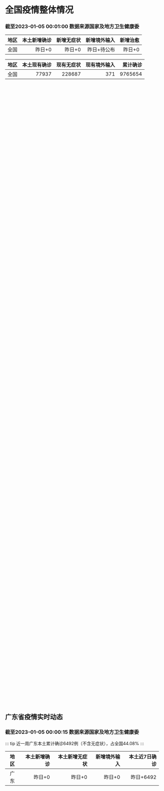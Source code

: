 
# 全国疫情整体情况
### 截至2023-01-05 00:01:00 数据来源国家及地方卫生健康委

|地区|本土新增确诊|新增无症状|新增境外输入|新增治愈|
|:--:|---:|---:|---:|---:|
|全国|昨日+0|昨日+0|昨日+待公布|昨日+0|

|地区|本土现有确诊|现有无症状|现有境外输入|累计确诊|
|:--:|---:|---:|---:|---:|
|全国|77937|228687|371|9765654|

<ChinaMap :dataList="dataList" :title="title"/>

<div id="chinaDayModify" style="width:100%;height:500px;margin-bottom:10px;"></div>
<div id="chinaAddHistoryData" style="width:100%;height:500px;margin-bottom:10px;"></div>
<div id="chinaNowHistoryData" style="width:100%;height:500px;margin-bottom:10px;"></div>
<div id="chinaTotalHistoryData" style="width:100%;height:500px;margin-bottom:10px;"></div>


## 广东省疫情实时动态
### 截至2023-01-05 00:00:15 数据来源国家及地方卫生健康委

::: tip 近一周广东本土累计确诊6492例（不含无症状），占全国44.08%
:::

|地区|本土新增确诊|本土新增无症状|新增境外输入|本土近7日确诊|
|:--:|---:|---:|---:|---:|
|广东|昨日+0|昨日+0|昨日+0|昨日+6492|

<div id="guangdongModify" style="width:100%;height:500px;margin-bottom:10px;"></div>
<div id="guangdongTotalHistory" style="width:100%;height:500px;margin-bottom:10px;"></div>
<div id="guangzhouModifyHistory" style="width:100%;height:500px;margin-bottom:10px;"></div>


<script>
import * as echarts from 'echarts'
export default {
  data(){
    return {
      title: '新增本土确诊',
      dataList: [{name: '台湾', value: 0, addList: []},{name: '香港', value: 0, addList: []},{name: '广东', value: 0, addList: []},{name: '湖北', value: 0, addList: []},{name: '上海', value: 0, addList: []},{name: '吉林', value: 0, addList: []},{name: '四川', value: 0, addList: []},{name: '重庆', value: 0, addList: []},{name: '福建', value: 0, addList: []},{name: '海南', value: 0, addList: []},{name: '河南', value: 0, addList: []},{name: '北京', value: 0, addList: []},{name: '内蒙古', value: 0, addList: []},{name: '云南', value: 0, addList: []},{name: '浙江', value: 0, addList: []},{name: '陕西', value: 0, addList: []},{name: '黑龙江', value: 0, addList: []},{name: '山西', value: 0, addList: []},{name: '山东', value: 0, addList: []},{name: '湖南', value: 0, addList: []},{name: '江苏', value: 0, addList: []},{name: '广西', value: 0, addList: []},{name: '天津', value: 0, addList: []},{name: '辽宁', value: 0, addList: []},{name: '河北', value: 0, addList: []},{name: '澳门', value: 0, addList: []},{name: '新疆', value: 0, addList: []},{name: '江西', value: 0, addList: []},{name: '贵州', value: 0, addList: []},{name: '安徽', value: 0, addList: []},{name: '甘肃', value: 0, addList: []},{name: '西藏', value: 0, addList: []},{name: '青海', value: 0, addList: []},{name: '宁夏', value: 0, addList: []},{name: '南海诸岛', value: 0, addList: []}]
    }
  },
  mounted () {
    const themeObj = {"color":["#2ec7c9","#b6a2de","#5ab1ef","#ffb980","#d87a80","#8d98b3","#e5cf0d","#97b552","#95706d","#dc69aa","#07a2a4","#9a7fd1","#588dd5","#f5994e","#c05050","#59678c","#c9ab00","#7eb00a","#6f5553","#c14089"],"backgroundColor":"rgba(0,0,0,0)","textStyle":{},"title":{"textStyle":{"color":"#008acd"},"subtextStyle":{"color":"#aaaaaa"}},"line":{"itemStyle":{"borderWidth":1},"lineStyle":{"width":2},"symbolSize":3,"symbol":"emptyCircle","smooth":true},"radar":{"itemStyle":{"borderWidth":1},"lineStyle":{"width":2},"symbolSize":3,"symbol":"emptyCircle","smooth":true},"bar":{"itemStyle":{"barBorderWidth":0,"barBorderColor":"#ccc"}},"pie":{"itemStyle":{"borderWidth":0,"borderColor":"#ccc"}},"scatter":{"itemStyle":{"borderWidth":0,"borderColor":"#ccc"}},"boxplot":{"itemStyle":{"borderWidth":0,"borderColor":"#ccc"}},"parallel":{"itemStyle":{"borderWidth":0,"borderColor":"#ccc"}},"sankey":{"itemStyle":{"borderWidth":0,"borderColor":"#ccc"}},"funnel":{"itemStyle":{"borderWidth":0,"borderColor":"#ccc"}},"gauge":{"itemStyle":{"borderWidth":0,"borderColor":"#ccc"}},"candlestick":{"itemStyle":{"color":"#d87a80","color0":"#2ec7c9","borderColor":"#d87a80","borderColor0":"#2ec7c9","borderWidth":1}},"graph":{"itemStyle":{"borderWidth":0,"borderColor":"#ccc"},"lineStyle":{"width":1,"color":"#aaaaaa"},"symbolSize":3,"symbol":"emptyCircle","smooth":true,"color":["#2ec7c9","#b6a2de","#5ab1ef","#ffb980","#d87a80","#8d98b3","#e5cf0d","#97b552","#95706d","#dc69aa","#07a2a4","#9a7fd1","#588dd5","#f5994e","#c05050","#59678c","#c9ab00","#7eb00a","#6f5553","#c14089"],"label":{"color":"#eeeeee"}},"map":{"itemStyle":{"areaColor":"#dddddd","borderColor":"#eeeeee","borderWidth":0.5},"label":{"color":"#d87a80"},"emphasis":{"itemStyle":{"areaColor":"rgba(254,153,78,1)","borderColor":"#444","borderWidth":1},"label":{"color":"rgb(100,0,0)"}}},"geo":{"itemStyle":{"areaColor":"#dddddd","borderColor":"#eeeeee","borderWidth":0.5},"label":{"color":"#d87a80"},"emphasis":{"itemStyle":{"areaColor":"rgba(254,153,78,1)","borderColor":"#444","borderWidth":1},"label":{"color":"rgb(100,0,0)"}}},"categoryAxis":{"axisLine":{"show":true,"lineStyle":{"color":"#008acd"}},"axisTick":{"show":true,"lineStyle":{"color":"#333"}},"axisLabel":{"show":true,"color":"#333"},"splitLine":{"show":false,"lineStyle":{"color":["#eee"]}},"splitArea":{"show":false,"areaStyle":{"color":["rgba(250,250,250,0.3)","rgba(200,200,200,0.3)"]}}},"valueAxis":{"axisLine":{"show":true,"lineStyle":{"color":"#008acd"}},"axisTick":{"show":true,"lineStyle":{"color":"#333"}},"axisLabel":{"show":true,"color":"#333"},"splitLine":{"show":true,"lineStyle":{"color":["#eee"]}},"splitArea":{"show":true,"areaStyle":{"color":["rgba(250,250,250,0.3)","rgba(200,200,200,0.3)"]}}},"logAxis":{"axisLine":{"show":true,"lineStyle":{"color":"#008acd"}},"axisTick":{"show":true,"lineStyle":{"color":"#333"}},"axisLabel":{"show":true,"color":"#333"},"splitLine":{"show":true,"lineStyle":{"color":["#eee"]}},"splitArea":{"show":true,"areaStyle":{"color":["rgba(250,250,250,0.3)","rgba(200,200,200,0.3)"]}}},"timeAxis":{"axisLine":{"show":true,"lineStyle":{"color":"#008acd"}},"axisTick":{"show":true,"lineStyle":{"color":"#333"}},"axisLabel":{"show":true,"color":"#333"},"splitLine":{"show":true,"lineStyle":{"color":["#eee"]}},"splitArea":{"show":false,"areaStyle":{"color":["rgba(250,250,250,0.3)","rgba(200,200,200,0.3)"]}}},"toolbox":{"iconStyle":{"borderColor":"#2ec7c9"},"emphasis":{"iconStyle":{"borderColor":"#18a4a6"}}},"legend":{"textStyle":{"color":"#333333"}},"tooltip":{"axisPointer":{"lineStyle":{"color":"#008acd","width":"1"},"crossStyle":{"color":"#008acd","width":"1"}}},"timeline":{"lineStyle":{"color":"#008acd","width":1},"itemStyle":{"color":"#008acd","borderWidth":1},"controlStyle":{"color":"#008acd","borderColor":"#008acd","borderWidth":0.5},"checkpointStyle":{"color":"#2ec7c9","borderColor":"#2ec7c9"},"label":{"color":"#008acd"},"emphasis":{"itemStyle":{"color":"#a9334c"},"controlStyle":{"color":"#008acd","borderColor":"#008acd","borderWidth":0.5},"label":{"color":"#008acd"}}},"visualMap":{"color":["#5ab1ef","#e0ffff"]},"dataZoom":{"backgroundColor":"rgba(47,69,84,0)","dataBackgroundColor":"#efefff","fillerColor":"rgba(182,162,222,0.2)","handleColor":"#008acd","handleSize":"100%","textStyle":{"color":"#333333"}},"markPoint":{"label":{"color":"#eeeeee"},"emphasis":{"label":{"color":"#eeeeee"}}}}

    echarts.registerTheme('dark', (themeObj))

    this.chartChDay = echarts.init(document.getElementById("chinaDayModify"), "dark")
,this.chartChAdd = echarts.init(document.getElementById("chinaAddHistoryData"), "dark")
,this.chartChNow = echarts.init(document.getElementById("chinaNowHistoryData"), "dark")
,this.chartChTotal = echarts.init(document.getElementById("chinaTotalHistoryData"), "dark")
,this.chartGdMod = echarts.init(document.getElementById("guangdongModify"), "dark")
,this.chartGdTotal = echarts.init(document.getElementById("guangdongTotalHistory"), "dark")
,this.chartGzMod = echarts.init(document.getElementById("guangzhouModifyHistory"), "dark")


    const option_gd_mod = {
      title: {
        text: '广东疫情新增趋势（人）'
      },
      tooltip: {
        trigger: 'axis',
        axisPointer: {
          type: 'cross',
          label: {
            backgroundColor: '#6a7985'
          }
        }
      },
      legend: {
        top: 20,
        data: [{name: '本土新增确诊',icon: 'rect'}, {name: '本土新增无症状',icon: 'rect'},{name: '新增境外输入',icon: 'rect'}]
      },
      grid: {
        left: '3%',
        right: '4%',
        bottom: '3%',
        containLabel: true
      },
      toolbox: {
        feature: {
          saveAsImage: {}
        }
      },
      xAxis: {
        type: 'category',
        boundaryGap: false,
        data: []
      },
      yAxis: {
        type: 'value'
      },
      series: [
        {
          name: '本土新增确诊',
          type: 'line',
          areaStyle: {},
          emphasis: {
            focus: 'series'
          },
          data: []
        },
        {
          name: '本土新增无症状',
          type: 'line',
          areaStyle: {},
          emphasis: {
            focus: 'series'
          },
          data: []
        },
        {
          name: '新增境外输入',
          type: 'line',
          areaStyle: {},
          emphasis: {
            focus: 'series'
          },
          data: []
        }
      ]
    };

    const option_gd_total = {
      title: {
        text: '广东疫情概览（人）'
      },
      tooltip: {
        trigger: 'axis',
        axisPointer: {
          type: 'cross',
          label: {
            backgroundColor: '#6a7985'
          }
        }
      },
      legend: {
        top: 20,
        data: [{name: '累计确诊',icon: 'rect'},{name: '累计治愈',icon: 'rect'}]
      },
      grid: {
        left: '3%',
        right: '4%',
        bottom: '3%',
        containLabel: true
      },
      toolbox: {
        feature: {
          saveAsImage: {}
        }
      },
      xAxis: {
        type: 'category',
        boundaryGap: false,
        data: ["02.08","02.09","02.10","02.11","02.12","02.13","02.14","02.15","02.16","02.17","02.18","02.19","02.20","02.21","02.22","02.23","02.24","02.25","02.26","02.27","02.28","03.01","03.02","03.03","03.04","03.05","03.06","03.07","03.08","03.09","03.10","03.11","03.12","03.13","03.14","03.15","03.16","03.17","03.18","03.19","03.20","03.21","03.22","03.23","03.24","03.25","03.26","03.27","03.28","03.29","03.30","03.31","04.01","04.02","04.03","04.04","04.05","04.06","04.07",]
      },
      yAxis: {
        type: 'value'
      },
      series: [
        {
          name: '累计确诊',
          type: 'line',
          areaStyle: {},
          emphasis: {
            focus: 'series'
          },
          data: [84287,84287,84287,84287,84287,84287,84287,84287,84287,84287,84287,84287,84287,84287,84287,84287,84287,84287,84287,84287,84287,84287,84287,84287,84287,84287,84287,84287,84287,84287,84287,84287,84287,84287,84287,84287,84287,84287,84287,84287,84287,84287,84287,84287,84287,84287,84287,84287,84287,84287,84287,84287,84287,84287,84287,84287,84287,84287,84287,]
        },
        {
          name: '累计治愈',
          type: 'line',
          areaStyle: {},
          emphasis: {
            focus: 'series'
          },
          data: [51366,51366,51366,51366,51366,51366,51366,51366,51366,51366,51366,51366,51366,51366,51366,51366,51366,51366,51366,51366,51366,51366,51366,51366,51366,51366,51366,51366,51366,51366,51366,51366,51366,51366,51366,51366,51366,51366,51366,51366,51366,51366,51366,51366,51366,51366,51366,51366,51366,51366,51366,51366,51366,51366,51366,51366,51366,51366,51366,]
        }
      ]
    };

    const option_gz_mod = {
      title: {
        text: '广州疫情新增趋势（人）'
      },
      tooltip: {
        trigger: 'axis',
        axisPointer: {
          type: 'cross',
          label: {
            backgroundColor: '#6a7985'
          }
        }
      },
      legend: {
        top: 20,
        data: [{name: '本土新增确诊',icon: 'rect'},{name: '本土新增无症状',icon: 'rect'}]
      },
      grid: {
        left: '3%',
        right: '4%',
        bottom: '3%',
        containLabel: true
      },
      toolbox: {
        feature: {
          saveAsImage: {}
        }
      },
      xAxis: {
        type: 'category',
        boundaryGap: false,
        data: []
      },
      yAxis: {
        type: 'value'
      },
      series: [
        {
          name: '本土新增确诊',
          type: 'line',
          areaStyle: {},
          emphasis: {
            focus: 'series'
          },
          data: []
        },
        {
          name: '本土新增无症状',
          type: 'line',
          areaStyle: {},
          emphasis: {
            focus: 'series'
          },
          data: []
        }
      ]
    };

    const option_ch_day  = {
      series: [
        {
          type: 'treemap',
          data: [
            {
              name: '本土新增确诊昨日+0',
              value: 1,
            },
            {
              name: '新增无症状昨日+0',
              value: 1,
            },
            {
              name: '新增境外输入昨日+待公布',
              value: 1,
            },
            {
              name: '新增治愈昨日+0',
              value: 1,
            },
          ]
        }
      ]
    };

    const option_ch_add = {
      title: {
        text: '新增疫情整体走势'
      },
      tooltip: {
        trigger: 'axis',
        axisPointer: {
          type: 'cross',
          label: {
            backgroundColor: '#6a7985'
          }
        }
      },
      legend: {
        top: 20,
        data: [{name: '本土确诊',icon: 'rect'}, {name: '无症状感染',icon: 'rect'},{name: '新增境外输入',icon: 'rect'}]
      },
      grid: {
        left: '3%',
        right: '4%',
        bottom: '3%',
        containLabel: true
      },
      toolbox: {
        feature: {
          saveAsImage: {}
        }
      },
      xAxis: {
        type: 'category',
        boundaryGap: false,
        data: []
      },
      yAxis: {
        type: 'value'
      },
      series: [
        {
          name: '本土确诊',
          type: 'line',
          areaStyle: {},
          emphasis: {
            focus: 'series'
          },
          data: []
        },
        {
          name: '无症状感染',
          type: 'line',
          areaStyle: {},
          emphasis: {
            focus: 'series'
          },
          data: []
        },
        {
          name: '新增境外输入',
          type: 'line',
          areaStyle: {},
          emphasis: {
            focus: 'series'
          },
          data: []
        }
      ]
    };

    const option_ch_now = {
      title: {
        text: '现有疫情整体走势'
      },
      tooltip: {
        trigger: 'axis',
        axisPointer: {
          type: 'cross',
          label: {
            backgroundColor: '#6a7985'
          }
        }
      },
      legend: {
        top: 20,
        data: [{name: '本土确诊',icon: 'rect'}, {name: '无症状感染',icon: 'rect'},{name: '新增境外输入',icon: 'rect'}]
      },
      grid: {
        left: '3%',
        right: '4%',
        bottom: '3%',
        containLabel: true
      },
      toolbox: {
        feature: {
          saveAsImage: {}
        }
      },
      xAxis: {
        type: 'category',
        boundaryGap: false,
        data: ["02.08","02.09","02.10","02.11","02.12","02.13","02.14","02.15","02.16","02.17","02.18","02.19","02.20","02.21","02.22","02.23","02.24","02.25","02.26","02.27","02.28","03.01","03.02","03.03","03.04","03.05","03.06","03.07","03.08","03.09","03.10","03.11","03.12","03.13","03.14","03.15","03.16","03.17","03.18","03.19","03.20","03.21","03.22","03.23","03.24","03.25","03.26","03.27","03.28","03.29","03.30","03.31","04.01","04.02","04.03","04.04","04.05","04.06","04.07",]
      },
      yAxis: {
        type: 'value'
      },
      series: [
        {
          name: '本土确诊',
          type: 'line',
          areaStyle: {},
          emphasis: {
            focus: 'series'
          },
          data: [77937,77937,77937,77937,77937,77937,77937,77937,77937,77937,77937,77937,77937,77937,77937,77937,77937,77937,77937,77937,77937,77937,77937,77937,77937,77937,77937,77937,77937,77937,77937,77937,77937,77937,77937,77937,77937,77937,77937,77937,77937,77937,77937,77937,77937,77937,77937,77937,77937,77937,77937,77937,77937,77937,77937,77937,77937,77937,77937,]
        },
        {
          name: '无症状感染',
          type: 'line',
          areaStyle: {},
          emphasis: {
            focus: 'series'
          },
          data: [371,371,371,371,371,371,371,371,371,371,371,371,371,371,371,371,371,371,371,371,371,371,371,371,371,371,371,371,371,371,371,371,371,371,371,371,371,371,371,371,371,371,371,371,371,371,371,371,371,371,371,371,371,371,371,371,371,371,371,]
        },
        {
          name: '新增境外输入',
          type: 'line',
          areaStyle: {},
          emphasis: {
            focus: 'series'
          },
          data: [228687,228687,228687,228687,228687,228687,228687,228687,228687,228687,228687,228687,228687,228687,228687,228687,228687,228687,228687,228687,228687,228687,228687,228687,228687,228687,228687,228687,228687,228687,228687,228687,228687,228687,228687,228687,228687,228687,228687,228687,228687,228687,228687,228687,228687,228687,228687,228687,228687,228687,228687,228687,228687,228687,228687,228687,228687,228687,228687,]
        }
      ]
    };

    const option_ch_total = {
      title: {
        text: '累计疫情整体走势'
      },
      tooltip: {
        trigger: 'axis',
        axisPointer: {
          type: 'cross',
          label: {
            backgroundColor: '#6a7985'
          }
        }
      },
      legend: {
        top: 20,
        data: [{name: '确诊(含港澳台)', con: 'rect'}, {name: '死亡(含港澳台)',icon: 'rect'}]
      },
      grid: {
        left: '3%',
        right: '4%',
        bottom: '3%',
        containLabel: true
      },
      toolbox: {
        feature: {
          saveAsImage: {}
        }
      },
      xAxis: {
        type: 'category',
        boundaryGap: false,
        data: ["02.08","02.09","02.10","02.11","02.12","02.13","02.14","02.15","02.16","02.17","02.18","02.19","02.20","02.21","02.22","02.23","02.24","02.25","02.26","02.27","02.28","03.01","03.02","03.03","03.04","03.05","03.06","03.07","03.08","03.09","03.10","03.11","03.12","03.13","03.14","03.15","03.16","03.17","03.18","03.19","03.20","03.21","03.22","03.23","03.24","03.25","03.26","03.27","03.28","03.29","03.30","03.31","04.01","04.02","04.03","04.04","04.05","04.06","04.07",]
      },
      yAxis: {
        type: 'value'
      },
      series: [
        {
          name: '确诊(含港澳台)',
          type: 'line',
          areaStyle: {},
          emphasis: {
            focus: 'series'
          },
          data: [9765654,9765654,9765654,9765654,9765654,9765654,9765654,9765654,9765654,9765654,9765654,9765654,9765654,9765654,9765654,9765654,9765654,9765654,9765654,9765654,9765654,9765654,9765654,9765654,9765654,9765654,9765654,9765654,9765654,9765654,9765654,9765654,9765654,9765654,9765654,9765654,9765654,9765654,9765654,9765654,9765654,9765654,9765654,9765654,9765654,9765654,9765654,9765654,9765654,9765654,9765654,9765654,9765654,9765654,9765654,9765654,9765654,9765654,9765654,]
        },
        {
          name: '死亡(含港澳台)',
          type: 'line',
          areaStyle: {},
          emphasis: {
            focus: 'series'
          },
          data: [28939,28939,28939,28939,28939,28939,28939,28939,28939,28939,28939,28939,28939,28939,28939,28939,28939,28939,28939,28939,28939,28939,28939,28939,28939,28939,28939,28939,28939,28939,28939,28939,28939,28939,28939,28939,28939,28939,28939,28939,28939,28939,28939,28939,28939,28939,28939,28939,28939,28939,28939,28939,28939,28939,28939,28939,28939,28939,28939,]
        }
      ]
    };

    this.chartGdMod.setOption(option_gd_mod);
    this.chartGdTotal.setOption(option_gd_total);
    this.chartGzMod.setOption(option_gz_mod);
    this.chartChDay.setOption(option_ch_day);
    this.chartChAdd.setOption(option_ch_add);
    this.chartChNow.setOption(option_ch_now);
    this.chartChTotal.setOption(option_ch_total);

    window.onresize = () => {
      this.chartGdMod.resize()
      this.chartGdTotal.resize()
      this.chartGzMod.resize()
      this.chartChDay.resize()
      this.chartChAdd.resize()
      this.chartChNow.resize()
      this.chartChTotal.resize()
    }
  }
}
</script>

## 广东省各地区疫情情况

::: danger 0个中高风险地区
:::

|地区|本土新增确诊|本土新增无症状|本土近7日确诊|中高风险地区|
|:--:|---:|---:|---:|---:|
|广州|0|0|+3023|0|
|汕头|0|0|+514|0|
|深圳|0|0|+480|0|
|云浮|0|0|+320|0|
|惠州|0|0|+302|0|
|佛山|0|0|+258|0|
|潮州|0|0|+253|0|
|中山|0|0|+210|0|
|珠海|0|0|+207|0|
|阳江|0|0|+195|0|
|湛江|0|0|+139|0|
|茂名|0|0|+120|0|
|江门|0|0|+111|0|
|肇庆|0|0|+69|0|
|梅州|0|0|+62|0|
|韶关|0|0|+61|0|
|汕尾|0|0|+55|0|
|清远|0|0|+43|0|
|东莞|0|0|+35|0|
|河源|0|0|+19|0|
|揭阳|0|0|+16|0|
|未公布来源|0|0|0|0|


## 广东疫情热点动态

  
### 04-07 20:07
::: tip 广东甲流仍在暴发，奥司他韦为何总是紧缺？
“很多处方都缺乏确切依据，从专业角度上我不愿意开，但在患者的强烈要求下很难坚持。”奥司他韦可以将流感症状缩短，但在改善住院率上无明显差异，代价则是胃肠道副作用。撰文 |凌骏由北向南，在我国多地迎来流感...

医学界

[阅读全文](https://h5.baike.qq.com/mobile/landing.html?docid=20230407A098G900&isNews=1&adtag=wxjk.yqssc.yqdt)
:::

### 04-07 11:45
::: tip 广东新一轮甲流高峰来了？专家回应
6日#广东已经迎来甲流新流行高峰#冲上热搜最近，甲流似乎愈发“来势汹汹”不少广东家长发现近日孩子班上因流感请假的人变多了广东不少地方流感就诊人数也在逐步攀升据广东疾控监测自3月以来，广东各地医院发热门...

大湾区之声

[阅读全文](https://h5.baike.qq.com/mobile/landing.html?docid=20230407A038NP00&isNews=1&adtag=wxjk.yqssc.yqdt)
:::

### 04-07 00:39
::: tip 广东流感呈上升态势 流感药线下断货 专家：或与“回南天”有关
据中国疾控中心4月1日消息，近两周全国各地流感病毒阳性率上升趋势已趋缓。3月20日至26日期间，各地流感样病例就诊量占比已从高峰时的9.1%，逐步下降至8.5%。与此同时，广东的数据呈上升态势。相关数...

成都商报红星新闻

[阅读全文](https://h5.baike.qq.com/mobile/landing.html?docid=20230407A0067800&isNews=1&adtag=wxjk.yqssc.yqdt)
:::

### 04-06 20:15
::: tip 广州进入甲流新流行高峰期
中新网广州4月6日电 (记者 蔡敏婕)广州市甲型流感活动水平呈现快速上升态势。根据广州市疾病预防控制中心6日发布的最新监测数据显示，该市甲流进入新流行高峰期。最近一周，全市哨点医院报告流感样病例数持续...

中国新闻网

[阅读全文](https://h5.baike.qq.com/mobile/landing.html?docid=20230406A08Y9U00&isNews=1&adtag=wxjk.yqssc.yqdt)
:::

### 04-06 17:47
::: tip 北方流感活动水平持续下降，广东等地出现感染高峰
新冠感染高峰过去后，我国又出现持续性流感，近期尽管北方地区已出现拐点，但南方多个省份仍处于流感流行期。
据“广州疾控i健康”2023年4月6日消息，广州市疾控中心最新监测数据显示，广州市甲型流感活动水...

界面新闻

[阅读全文](https://view.inews.qq.com/a/20230406A077L500?uid=101705948131&chlid=_qqnews_custom_search_pictext#)
:::

### 04-06 09:12
::: tip 广州本轮甲流来势汹汹5岁以下儿童易中招，如何避免重症发生？
儿童流感的治疗最大原则就是一个“早”字。临床通过评估患儿的一般状况、疾病的严重程度、症状起始时间、以及当地流感流行状况等确定流感患儿治疗方案。在发病48小时内尽早开始抗流感病毒药物治疗，早期治疗可获得...

金羊网

[阅读全文](https://view.inews.qq.com/a/20230406A00QE400?uid=100188415180&chlid=_qqnews_custom_search_pictext#)
:::

### 04-05 12:45
::: tip 流行态势预计持续2周！记住这些重点，避免甲流感染
注意！根据疾控部门流感监测，当前我国流感病毒活动水平有所增强，以甲型流感为主。据佛山市疾病预防控制中心消息，近期佛山市流感样病例就诊指数上升趋势明显，目前仍处于高位；当前市内流感流行优势毒株是甲型H1...

南海发布

[阅读全文](https://h5.baike.qq.com/mobile/landing.html?docid=20230405A03HIL00&isNews=1&adtag=wxjk.yqssc.yqdt)
:::

### 04-04 21:53
::: tip 甲流挤爆儿科门急诊，这一轮为何是广东？
根据《流感监测周报》，今年截至2月26日前，广东省仅报告2起流感样暴发疫情（10例以上为1起）。但随后疫情开始攀升，一个月新增152起暴发疫情，仅3月26日单周就有89起。撰文 |凌骏当下，甲流疫情在...

医学界

[阅读全文](https://h5.baike.qq.com/mobile/landing.html?docid=20230404A0APDU00&isNews=1&adtag=wxjk.yqssc.yqdt)
:::

### 04-04 09:39
::: tip “一打开班群全是请假的孩子” 甲流在广东进入新的流行高峰
昨天（4月3日）是周一，不少市民发现，身边因发烧生病而请假的孩子变多了。南都记者从广州数家医院、药店以及疾控部门了解到，流感样症状患儿在近日确实明显增多，有医院儿科周末接诊量达平日4倍，官方监测显示，...

南方都市报

[阅读全文](https://h5.baike.qq.com/mobile/landing.html?docid=20230404A01MBT00&isNews=1&adtag=wxjk.yqssc.yqdt)
:::

### 04-04 08:57
::: tip 广州疾控：本轮流感疫苗接种季近尾声 建议有需要的市民尽早接种
羊城晚报讯 记者林清清、通讯员穗卫健宣报道：4月3日，广州市疾控中心公布了广州市11个区目前开展流感疫苗接种的接种点信息，并建议有需要的市民尽早完成疫苗接种，以获得有效的免疫防护。
广州疾控提醒，接种...

金羊网

[阅读全文](https://view.inews.qq.com/a/20230404A00PWP00?uid=101705948131&chlid=_qqnews_custom_search_pictext#)
:::


## 广州疫情热点动态

  
### 04-07 20:07
::: tip 广东甲流仍在暴发，奥司他韦为何总是紧缺？
“很多处方都缺乏确切依据，从专业角度上我不愿意开，但在患者的强烈要求下很难坚持。”奥司他韦可以将流感症状缩短，但在改善住院率上无明显差异，代价则是胃肠道副作用。撰文 |凌骏由北向南，在我国多地迎来流感...

医学界

[阅读全文](https://h5.baike.qq.com/mobile/landing.html?docid=20230407A098G900&isNews=1&adtag=wxjk.yqssc.yqdt)
:::

### 04-07 11:45
::: tip 广东新一轮甲流高峰来了？专家回应
6日#广东已经迎来甲流新流行高峰#冲上热搜最近，甲流似乎愈发“来势汹汹”不少广东家长发现近日孩子班上因流感请假的人变多了广东不少地方流感就诊人数也在逐步攀升据广东疾控监测自3月以来，广东各地医院发热门...

大湾区之声

[阅读全文](https://h5.baike.qq.com/mobile/landing.html?docid=20230407A038NP00&isNews=1&adtag=wxjk.yqssc.yqdt)
:::

### 04-07 00:39
::: tip 广东流感呈上升态势 流感药线下断货 专家：或与“回南天”有关
据中国疾控中心4月1日消息，近两周全国各地流感病毒阳性率上升趋势已趋缓。3月20日至26日期间，各地流感样病例就诊量占比已从高峰时的9.1%，逐步下降至8.5%。与此同时，广东的数据呈上升态势。相关数...

成都商报红星新闻

[阅读全文](https://h5.baike.qq.com/mobile/landing.html?docid=20230407A0067800&isNews=1&adtag=wxjk.yqssc.yqdt)
:::

### 04-06 20:15
::: tip 广州进入甲流新流行高峰期
中新网广州4月6日电 (记者 蔡敏婕)广州市甲型流感活动水平呈现快速上升态势。根据广州市疾病预防控制中心6日发布的最新监测数据显示，该市甲流进入新流行高峰期。最近一周，全市哨点医院报告流感样病例数持续...

中国新闻网

[阅读全文](https://h5.baike.qq.com/mobile/landing.html?docid=20230406A08Y9U00&isNews=1&adtag=wxjk.yqssc.yqdt)
:::

### 04-06 17:47
::: tip 北方流感活动水平持续下降，广东等地出现感染高峰
新冠感染高峰过去后，我国又出现持续性流感，近期尽管北方地区已出现拐点，但南方多个省份仍处于流感流行期。
据“广州疾控i健康”2023年4月6日消息，广州市疾控中心最新监测数据显示，广州市甲型流感活动水...

界面新闻

[阅读全文](https://view.inews.qq.com/a/20230406A077L500?uid=101705948131&chlid=_qqnews_custom_search_pictext#)
:::

### 04-06 09:12
::: tip 广州本轮甲流来势汹汹5岁以下儿童易中招，如何避免重症发生？
儿童流感的治疗最大原则就是一个“早”字。临床通过评估患儿的一般状况、疾病的严重程度、症状起始时间、以及当地流感流行状况等确定流感患儿治疗方案。在发病48小时内尽早开始抗流感病毒药物治疗，早期治疗可获得...

金羊网

[阅读全文](https://view.inews.qq.com/a/20230406A00QE400?uid=100188415180&chlid=_qqnews_custom_search_pictext#)
:::

### 04-05 12:45
::: tip 流行态势预计持续2周！记住这些重点，避免甲流感染
注意！根据疾控部门流感监测，当前我国流感病毒活动水平有所增强，以甲型流感为主。据佛山市疾病预防控制中心消息，近期佛山市流感样病例就诊指数上升趋势明显，目前仍处于高位；当前市内流感流行优势毒株是甲型H1...

南海发布

[阅读全文](https://h5.baike.qq.com/mobile/landing.html?docid=20230405A03HIL00&isNews=1&adtag=wxjk.yqssc.yqdt)
:::

### 04-04 21:53
::: tip 甲流挤爆儿科门急诊，这一轮为何是广东？
根据《流感监测周报》，今年截至2月26日前，广东省仅报告2起流感样暴发疫情（10例以上为1起）。但随后疫情开始攀升，一个月新增152起暴发疫情，仅3月26日单周就有89起。撰文 |凌骏当下，甲流疫情在...

医学界

[阅读全文](https://h5.baike.qq.com/mobile/landing.html?docid=20230404A0APDU00&isNews=1&adtag=wxjk.yqssc.yqdt)
:::

### 04-04 09:39
::: tip “一打开班群全是请假的孩子” 甲流在广东进入新的流行高峰
昨天（4月3日）是周一，不少市民发现，身边因发烧生病而请假的孩子变多了。南都记者从广州数家医院、药店以及疾控部门了解到，流感样症状患儿在近日确实明显增多，有医院儿科周末接诊量达平日4倍，官方监测显示，...

南方都市报

[阅读全文](https://h5.baike.qq.com/mobile/landing.html?docid=20230404A01MBT00&isNews=1&adtag=wxjk.yqssc.yqdt)
:::

### 04-04 08:57
::: tip 广州疾控：本轮流感疫苗接种季近尾声 建议有需要的市民尽早接种
羊城晚报讯 记者林清清、通讯员穗卫健宣报道：4月3日，广州市疾控中心公布了广州市11个区目前开展流感疫苗接种的接种点信息，并建议有需要的市民尽早完成疫苗接种，以获得有效的免疫防护。
广州疾控提醒，接种...

金羊网

[阅读全文](https://view.inews.qq.com/a/20230404A00PWP00?uid=101705948131&chlid=_qqnews_custom_search_pictext#)
:::


